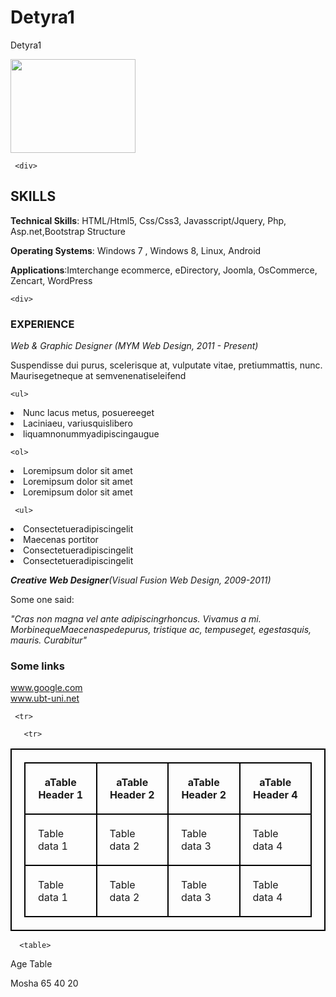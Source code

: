 # Detyra1
Detyra1
<!DOCTYPE html5>
<html>
<head>
<style>
 table, th,td{
 padding: 20px;
 border: 2px solid black;
 border-collapse:collapse
 }
 </style>
 
</head>


<body>
 <img src = "https://simpleicon.com/wp-content/uploads/account.png?fbclid=IwAR3qAfxmvuTOHJOveLFUVG9KlMpoBItXOspWju_LBWsFjnYXSgD97jt1yZs" height="150" width="200" >
     
	 <div>
 <h2>SKILLS</h2>
 <p><b>Technical Skills</b>: HTML/Html5, Css/Css3, Javasscript/Jquery, Php, Asp.net,Bootstrap Structure</p>
 <p><b>Operating Systems</b>: Windows 7 , Windows 8, Linux, Android</p>
 <p><b>Applications</b>:Imterchange ecommerce, eDirectory, Joomla, OsCommerce, Zencart, WordPress </p>
      </div>

    <div>
<h3>EXPERIENCE</h3>
<p><em>Web & Graphic Designer (MYM Web Design, 2011 - Present) </em></p>
<p>Suspendisse dui purus, scelerisque at, vulputate vitae, pretiummattis, nunc. Maurisegetneque at
semvenenatiseleifend</p>

    <ul>
 <li>Nunc lacus metus, posuereeget</li>
 <li>Laciniaeu, variusquislibero</li>
 <li>liquamnonummyadipiscingaugue</li>
     </ul>
 
    <ol>
 <li>Loremipsum dolor sit amet</li>
 <li>Loremipsum dolor sit amet</li>
 <li>Loremipsum dolor sit amet</li>
    </ol>
 
     <ul>
 <li>Consectetueradipiscingelit</li>
 <li>Maecenas portitor</li>
 <li>Consectetueradipiscingelit</li>
 <li>Consectetueradipiscingelit</li>
     </ul>
 
 <p><em><b>Creative Web Designer</b>(Visual Fusion Web Design, 2009-2011)</em></p>
 <p>Some one said:</p>
 <p><cite>"Cras non magna vel ante adipiscingrhoncus. Vivamus a mi. MorbinequeMaecenaspedepurus, tristique ac,
tempuseget, egestasquis, mauris. Curabitur"</cite></p>
    </div>

   <div>
 <h3>Some links</h3>
 <a href = "https://www.google.com/" > www.google.com</a> <br>
 <a href = "https://www.ubt-uni.net/en/home/" > www.ubt-uni.net </a>
   </div>

 <div>
 
   <table >
    <thead >
     <tr>
 <th> aTable Header 1</th>
 <th> aTable Header 2</th>
 <th> aTable Header 2</th>
 <th> aTable Header 4</th>
      </tr>
 
     <tr>
  <td> Table data 1</td>
  <td> Table data 2</td>
  <td> Table data 3</td>
  <td> Table data 4</td>
      </tr>
   
       <tr>
   <td> Table data 1</td>
   <td> Table data 2</td>
   <td> Table data 3</td>
   <td> Table data 4</td>
        </tr>
      </thead>
    </table>
 
      <table>
   <p >Age Table</p>
      <thead>
        <tr>
        <th> Mosha </th>
      </tr>
        <tr>
         <td>65</td>
         <td>40</td>
         <td>20</td>
       </tr>
	   </thead>
	   </table>
   </div>  
 </body>
</html>
